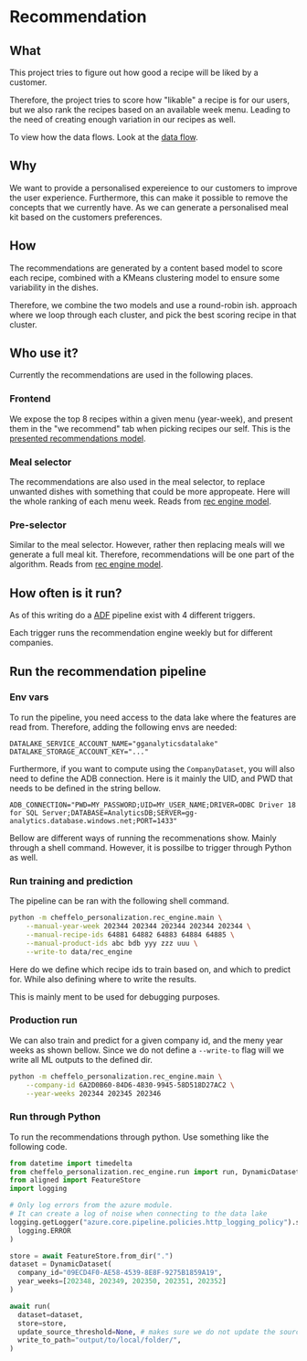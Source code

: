 # Recommendation

## What
This project tries to figure out how good a recipe will be liked by a customer.

Therefore, the project tries to score how "likable" a recipe is for our users, but we also rank the recipes based on an available week menu. Leading to the need of creating enough variation in our recipes as well.

To view how the data flows. Look at the [data flow](/docs/README.md).

## Why
We want to provide a personalised expereience to our customers to improve the user experience. Furthermore, this can make it possible to remove the concepts that we currently have. As we can generate a personalised meal kit based on the customers preferences.

## How
The recommendations are generated by a content based model to score each recipe, combined with a KMeans clustering model to ensure some variability in the dishes.

Therefore, we combine the two models and use a round-robin ish. approach where we loop through each cluster, and pick the best scoring recipe in that cluster.


## Who use it?
Currently the recommendations are used in the following places.

### Frontend
We expose the top 8 recipes within a given menu (year-week), and present them in the "we recommend" tab when picking recipes our self.
This is the [presented recommendations model](/docs/models/presented_recommendations/README.md).

### Meal selector
The recommendations are also used in the meal selector, to replace unwanted dishes with something that could be more appropeate. Here will the whole ranking of each menu week.
Reads from [rec engine model](/docs/models/rec_engine/README.md).

### Pre-selector
Similar to the meal selector. However, rather then replacing meals will we generate a full meal kit. Therefore, recommendations will be one part of the algorithm.
Reads from [rec engine model](/docs/models/rec_engine/README.md).

## How often is it run?
As of this writing do a [ADF](https://adf.azure.com/en/authoring/pipeline/TrainPredictRecommendation?factory=/subscriptions/7c54c7c3-c54c-44bd-969c-440ecef1d917/resourceGroups/gg-analytics-tools-prod/providers/Microsoft.DataFactory/factories/BrandhubDataFactory) pipeline exist with 4 different triggers.

Each trigger runs the recommendation engine weekly but for different companies.

## Run the recommendation pipeline

### Env vars
To run the pipeline, you need access to the data lake where the features are read from.
Therefore, adding the following envs are needed:

```env
DATALAKE_SERVICE_ACCOUNT_NAME="gganalyticsdatalake"
DATALAKE_STORAGE_ACCOUNT_KEY="..."
```

Furthermore, if you want to compute using the `CompanyDataset`, you will also need to define the ADB connection. Here is it mainly the UID, and PWD that needs to be defined in the string bellow.

```env
ADB_CONNECTION="PWD=MY_PASSWORD;UID=MY_USER_NAME;DRIVER=ODBC Driver 18 for SQL Server;DATABASE=AnalyticsDB;SERVER=gg-analytics.database.windows.net;PORT=1433"
```

Bellow are different ways of running the recommenations show.
Mainly through a shell command. However, it is possilbe to trigger through Python as well.

### Run training and prediction
The pipeline can be ran with the following shell command.

```bash
python -m cheffelo_personalization.rec_engine.main \
    --manual-year-week 202344 202344 202344 202344 202344 \
    --manual-recipe-ids 64881 64882 64883 64884 64885 \
    --manual-product-ids abc bdb yyy zzz uuu \
    --write-to data/rec_engine
```

Here do we define which recipe ids to train based on, and which to predict for. While also defining where to write the results.

This is mainly ment to be used for debugging purposes.

### Production run

We can also train and predict for a given company id, and the meny year weeks as shown bellow. Since we do not define a `--write-to` flag will we write all ML outputs to the defined dir.

```bash
python -m cheffelo_personalization.rec_engine.main \
    --company-id 6A2D0B60-84D6-4830-9945-58D518D27AC2 \
    --year-weeks 202344 202345 202346
```

### Run through Python
To run the recommendations through python. Use something like the following code.

```python
from datetime import timedelta
from cheffelo_personalization.rec_engine.run import run, DynamicDataset
from aligned import FeatureStore
import logging

# Only log errors from the azure module.
# It can create a log of noise when connecting to the data lake
logging.getLogger("azure.core.pipeline.policies.http_logging_policy").setLevel(
  logging.ERROR
)

store = await FeatureStore.from_dir(".")
dataset = DynamicDataset(
  company_id="09ECD4F0-AE58-4539-8E8F-9275B1859A19",
  year_weeks=[202348, 202349, 202350, 202351, 202352]
)

await run(
  dataset=dataset,
  store=store,
  update_source_threshold=None, # makes sure we do not update the source tables.
  write_to_path="output/to/local/folder/",
)
```
